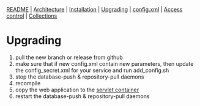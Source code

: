 [README](README.md) | [Architecture](ARCHITECTURE.md) | [Installation](INSTALL.md) | [Upgrading](UPGRADE.md) | [config.xml](CONFIG.md) | [Access control](./htaccess/README.md) | [Collections](./collections/README.md)

# Upgrading

1. pull the new branch or release from github
2. make sure that if new config.xml contain new parameters, then update the config_secret.xml for your service and run add_config.sh
3. stop the database-push & repository-pull daemons
4. recompile
5. copy the web application to the [servlet container](./INSTALL.md#web-ui)
6. restart the  database-push & repository-pull daemons



